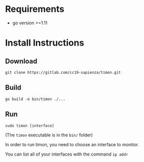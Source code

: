 # Requirements

* go version >=1.11

# Install Instructions

## Download
`git clone https://gitlab.com/cc19-sapienza/timon.git`

## Build
`go build -o bin/timon ./...`

## Run
`sudo timon [interface]`

(The `timon` executable is in the `bin/` folder)

In order to run timon, you need to choose an interface to monitor.

You can list all of your interfaces with the command `ip addr`